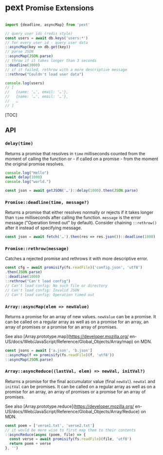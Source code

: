 # pext <small>Promise Extensions</small>

```js

import {deadline, asyncMap} from 'pext'

// query user ids (redis style)
const users = await db.keys('users:*')
// for every user id - query user data
::asyncMap(key => db.get(key))
// parse JSON
::asyncMap(JSON.parse)
// throw if it takes longer than 3 seconds
::deadline(3000)
// if it failed, rethrow with a more descriptive message
::rethrow("Couldn't load user data")

console.log(users)
// [
//   {name: '…', email: '…'},
//   {name: '…', email: '…'},
//   …
// ]

```

[TOC]

## API

### `delay(time)`

Returns a promise that resolves in `time` milliseconds
counted from the moment of calling the function or - if called on a promise -
from the moment the original promise resolves.

```js
console.log("Hello")
await delay(1000)
console.log("world.")

const json = await getJSON('…')::delay(1000).then(JSON.parse)
```

### `Promise::deadline(time, message?)`

Returns a promise that either resolves normally or rejects
if it takes longer than `time` milliseconds after calling the function.
`message` is the error message ("Operation timed out" by default).
Consider chaining `::rethrow()` after it instead of specifying message.

```js
const json = await fetch('…').then(res => res.json())::deadline(1000)
```

### `Promise::rethrow(message)`

Catches a rejected promise and rethrows it with more descriptive error.

```js
const cfg = await promisify(fs.readFile)('config.json', 'utf8')
.then(JSON.parse)
::deadline(1000)
::rethrow("Can't load config")
// Can't load config: No such file or directory
// Can't load config: Invalid JSON
// Can't load config: Operation timed out
```

### `Array::asyncMap(elem => newValue)`

Returns a promise for an array of new values. `newValue` can be a promise.
It can be called on a regular array as well as on a promise for an array,
an array of promises or a promise for an array of promises.

See also [Array.prototype.map](https://developer.mozilla.org/
en-US/docs/Web/JavaScript/Reference/Global_Objects/Array/map) on MDN.

```js
const jsons = await ['a.json', 'b.json']
::asyncMap(f => promisify(fs.readFile)(f, 'utf8'))
::asyncMap(JSON.parse)
```

### `Array::asyncReduce((lastVal, elem) => newVal, initVal?)`

Returns a promise for the final accumulator value (final `newVal`).
`newVal` and `initVal` can be promises.
It can be called on a regular array as well as on a promise for an array,
an array of promises or a promise for an array of promises.

See also [Array.prototype.reduce](https://developer.mozilla.org/
en-US/docs/Web/JavaScript/Reference/Global_Objects/Array/Reduce) on MDN.

```js
const poem = ['verse1.txt', 'verse2.txt']
// it would be more wise to first map them to their contents
::asyncReduce(async (poem, file) => {
  const verse = await promisify(fs.readFile)(file, 'utf8')
  return poem + verse
}, '')
```
